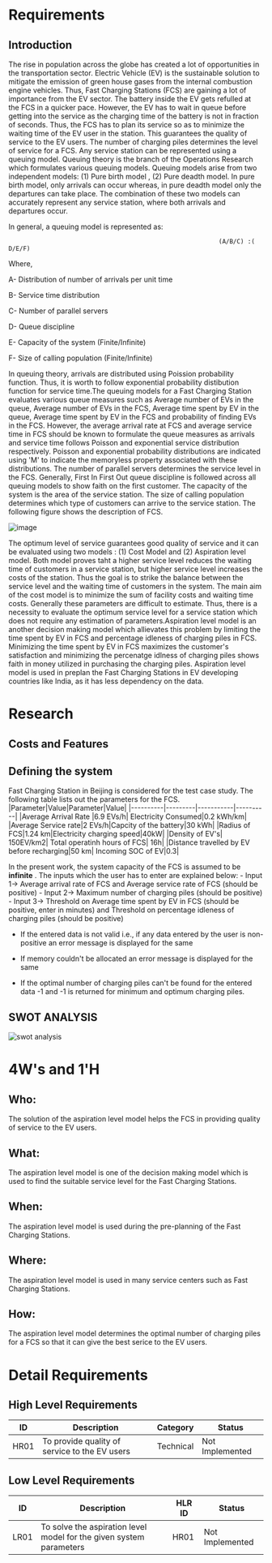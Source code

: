 # Requirements
## Introduction
The rise in population across the globe has created a lot of opportunities in the transportation sector. Electric Vehicle (EV) is the sustainable solution to mitigate the emission of green house gases from the internal combustion engine vehicles. Thus, Fast Charging Stations (FCS) are gaining a lot of importance from the EV sector. The battery inside the EV gets refulled at the FCS in a quicker pace. However, the EV has to wait in queue before getting into the service as the charging time of the battery is not in fraction of seconds. Thus, the FCS has to plan its service so as to minimize the waiting time of the EV user in the station. This guarantees the quality of service to the EV users. The number of charging piles determines the level of service for a FCS. Any service station can be represented using a queuing model. Queuing theory is the branch of the Operations Research which formulates various queuing models. Queuing models arise from two independent models: (1) Pure birth model , (2) Pure deadth model. In pure birth model, only arrivals can occur whereas, in pure deadth model only the departures can take place. The combination of these two models can accurately represent any service station, where both arrivals and departures occur. 

In general, a queuing model is represented as:

                                                              (A/B/C) :( D/E/F)
                                                              
Where,

A- Distribution of number of arrivals per unit time

B- Service time distribution

C- Number of parallel servers

D- Queue discipline

E- Capacity of the system (Finite/Infinite)

F- Size of calling population (Finite/Infinite)


In queuing theory, arrivals are distributed using Poission probability function. Thus, it is worth to follow exponential probability distibution function for service time.The queuing models for a Fast Charging Station evaluates various queue measures such as Average number of EVs in the queue, Average number of EVs in the FCS, Average time spent by EV in the queue, Average time spent by EV in the FCS and probability of finding EVs in the FCS. However, the average arrival rate at FCS and average service time in FCS should be known to formulate the queue measures as arrivals and service time follows Poisson and exponential service distribution respectively. Poisson and exponential probability distributions are indicated using 'M' to indicate the memoryless property associated with these distributions. The number of parallel servers determines the service level in the FCS. Generally, First In First Out queue discipline is followed across all queuing models to show faith on the first customer. The capacity of the system is the area of the service station. The size of calling population determines which type of customers can arrive to the service station. The following figure shows the description of FCS.

![image](https://user-images.githubusercontent.com/61261829/114869535-b9e10b00-9e14-11eb-9a0a-709dd6433410.png)


The optimum level of service guarantees good quality of service and it can be evaluated using two models : (1) Cost Model and (2) Aspiration level model. Both model proves taht a higher service level reduces the waiting time of customers in a service station, but higher service level increases the costs of the station. Thus the goal is to strike the balance between the service level and the waiting time of customers in the system. The main aim of the cost model is to minimize the sum of facility costs and waiting time costs. Generally these parameters are difficult to estimate. Thus, there is a necessity to evaluate the optimum service level for a service station which does not require any estimation of parameters.Aspiration level model is an another decision making model which allievates this problem by limiting the time spent by EV in FCS and percentage idleness of charging piles in FCS. Minimizing the time spent by EV in FCS maximizes the customer's satisfaction and minimizing the percenatge idlness of charging piles shows faith in money utilized in purchasing the charging piles. Aspiration level model is used in preplan the Fast Charging Stations in EV developing countries like India, as it has less dependency on the data.
# Research
## Costs and Features
## Defining the system
Fast Charging Station in Beijing is considered for the test case study. The following table lists out the parameters for the FCS.
|Parameter|Value|Parameter|Value|
|----------|---------|-----------|----------|
|Average Arrival Rate |6.9 EVs/h| Electricity Consumed|0.2 kWh/km|
|Average Service rate|2 EVs/h|Capcity of the battery|30 kWh|
|Radius of FCS|1.24 km|Electricity charging speed|40kW|
|Density of EV's| 150EV/km2| Total operatinh hours of FCS| 16h|
|Distance travelled by EV before recharging|50 km| Incoming SOC of EV|0.3|

In the present work, the system capacity of the FCS is assumed to be **infinite** . The inputs which the user has to enter are explained below:
    - Input 1-> Average arrival rate of FCS and Average service rate of FCS  (should be positive)
    - Input 2-> Maximum number of charging piles (should be positive)
    - Input 3-> Threshold on Average time spent by EV in FCS (should be positive, enter in minutes) and Threshold on percentage idleness of charging piles (should be positive)

* If the entered data is not valid i.e., if any data entered by the user is non-positive an error message is displayed for the same

* If memory couldn't be allocated an error message is displayed for the same

* If the optimal number of charging piles can't be found for the entered data -1 and -1 is returned for minimum and optimum charging piles.

## SWOT ANALYSIS
![swot analysis](https://user-images.githubusercontent.com/61261829/114737418-9fe7ef80-9d64-11eb-8c99-46665f1886e1.png)

# 4W's and 1'H
## Who:
The solution of the aspiration level model helps the FCS in providing quality of service to the EV users.
## What:
The aspiration level model is one of the decision making model which is used to find the suitable service level for the Fast Charging Stations.
## When:
The aspiration level model is used during the pre-planning of the Fast Charging Stations.
## Where:
The aspiration level model is used in many service centers such as Fast Charging Stations.
## How:
The aspiration level model determines the optimal number of charging piles for a FCS so that it can give the best serice to the EV users.
# Detail Requirements
## High Level Requirements
| ID | Description|Category|Status| 
| ------ | ------ |------|--------|
HR01|To provide quality of service to the EV users|Technical|Not Implemented
## Low Level Requirements
| ID | Description|HLR ID|Status| 
| ------ | ------ |------|-----|
LR01|To solve the aspiration level model for the given system parameters|HR01|Not Implemented
